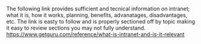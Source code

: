 The following link provides sufficient and tecnical information on intranet; what it is, how it works, planning, benefits, advanatages, disadvantages, etc. The link is easty to follow and is properly sectioned off by topic making it easy to review sections you may not fully understand.
https://www.getguru.com/reference/what-is-intranet-and-is-it-relevant
